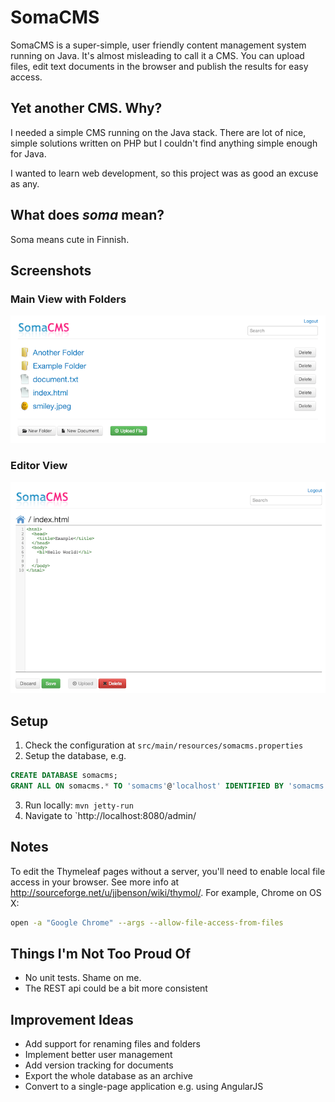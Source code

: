 SomaCMS
=========
SomaCMS is a super-simple, user friendly content management system running on Java. It's almost misleading to call it a
 CMS. You can upload files, edit text documents in the browser and publish the results for easy access.

Yet another CMS. Why?
---------------------
I needed a simple CMS running on the Java stack. There are lot of nice, simple solutions written on PHP but I couldn't
find anything simple enough for Java.

I wanted to learn web development, so this project was as good an excuse as any.

What does *soma* mean?
----------------------
Soma means cute in Finnish.

Screenshots
-----------
### Main View with Folders
![Main view](screenshots/folders.png)

### Editor View
![Editor view](screenshots/editor.png)

Setup
-----
1. Check the configuration at `src/main/resources/somacms.properties`
2. Setup the database, e.g.
```sql
CREATE DATABASE somacms;
GRANT ALL ON somacms.* TO 'somacms'@'localhost' IDENTIFIED BY 'somacms';
```
3. Run locally: `mvn jetty-run`
4. Navigate to `http://localhost:8080/admin/

Notes
-----
To edit the Thymeleaf pages without a server, you'll need to enable local file access in your browser. See more info at
http://sourceforge.net/u/jjbenson/wiki/thymol/. For example, Chrome on OS X:
```bash
open -a "Google Chrome" --args --allow-file-access-from-files
```

Things I'm Not Too Proud Of
---------------------------
* No unit tests. Shame on me.
* The REST api could be a bit more consistent

Improvement Ideas
-----------------
* Add support for renaming files and folders
* Implement better user management
* Add version tracking for documents
* Export the whole database as an archive
* Convert to a single-page application e.g. using AngularJS
